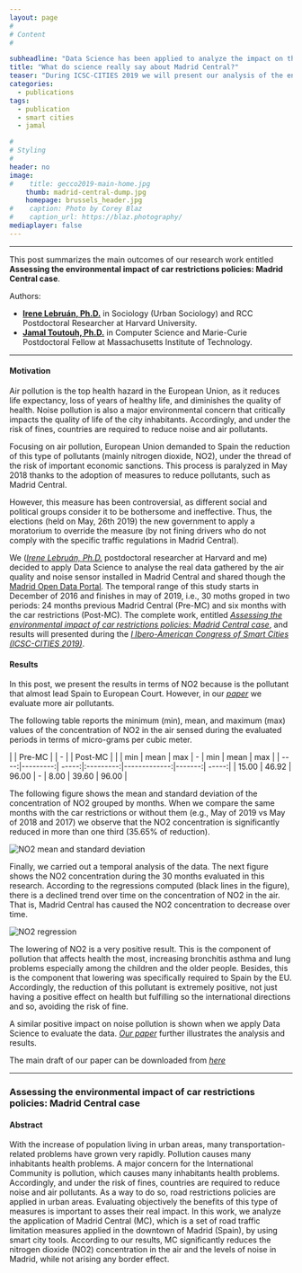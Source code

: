 ```yaml
---
layout: page
#
# Content
#

subheadline: "Data Science has been applied to analyze the impact on the environment of this measure."
title: "What do science really say about Madrid Central?"
teaser: "During ICSC-CITIES 2019 we will present our analysis of the environmental impact (air and noise pollution) of this measure. See here the main outcomes of this work."
categories:
  - publications
tags:
  - publication
  - smart cities
  - jamal

#
# Styling
#
header: no
image: 
#    title: gecco2019-main-home.jpg
    thumb: madrid-central-dump.jpg
    homepage: brussels_header.jpg
#    caption: Photo by Corey Blaz
#    caption_url: https://blaz.photography/
mediaplayer: false
---
```


****

This post summarizes the main outcomes of our research work entitled **Assessing the environmental impact of car restrictions policies: Madrid Central case**. 


Authors:
- [**Irene Lebruán, Ph.D.**](https://www.researchgate.net/profile/Irene_Lebrusan_Murillo) in Sociology (Urban Sociology) and RCC Postdoctoral Researcher at Harvard University.
- [**Jamal Toutouh, Ph.D.**](https://www.jamal.es) in Computer Science and Marie-Curie Postdoctoral Fellow at Massachusetts Institute of Technology.
 

---

#### Motivation

Air pollution is the top health hazard in the European Union, as it reduces life expectancy, loss of years of healthy life, and diminishes the quality of health. 
Noise pollution is also a major environmental concern that critically impacts the quality of life of the city inhabitants. 
Accordingly, and under the risk of fines, countries are required to reduce noise and air pollutants.

Focusing on air pollution, European Union demanded to Spain the reduction of this type of pollutants (mainly nitrogen dioxide, NO2),
under the thread of the risk of important economic sanctions. 
This process is paralyzed in May 2018 thanks to the adoption of measures to reduce pollutants, such as Madrid Central.

However, this measure has been controversial, as different social and political groups consider it to be bothersome and ineffective. Thus, the elections (held on May, 26th 2019) the new government to apply a moratorium to override the measure (by not fining drivers who do not comply with the specific traffic regulations in Madrid Central).

We ([*Irene Lebruán, Ph.D.*](https://www.researchgate.net/profile/Irene_Lebrusan_Murillo) postdoctoral researcher at Harvard and me) decided to apply Data Science to analyse the real data gathered by the air quality and noise sensor installed in Madrid Central and shared though the [Madrid Open Data Portal](https://datos.madrid.es). The temporal range of this study starts in December of 2016 and finishes in may of 2019, i.e., 30 moths groped in two periods: 24 months previous Madrid Central (Pre-MC) and six months with the car restrictions (Post-MC). The complete work, entitled [*Assessing the environmental impact of car restrictions policies: Madrid Central case*](https://jamaltoutouh.github.io/downloads/lebrusan2019.pdf), and results will presented during the [*I Ibero-American Congress of Smart Cities (ICSC-CITIES 2019)*](http://icsc-cities2019.com/EN_index.html).  



#### Results    
In this post, we present the results in terms of NO2 because is the pollutant that almost lead Spain to European Court. However, in our [*paper*](https://jamaltoutouh.github.io/downloads/lebrusan2019.pdf) we evaluate more air pollutants.

The following table reports the minimum (min), mean, and maximum (max) values of the concentration of NO2 in the air sensed during the evaluated periods in terms of micro-grams per cubic meter. 
  
|   | Pre-MC | | - | | Post-MC | | 
| min        | mean           | max  | - | min        | mean           | max  |
| ----:|---------:| -----:|:---------:|-------------:|-------:| -----:|
| 15.00     | 46.92 | 96.00 | - | 8.00 | 39.60 | 96.00 |

The following figure shows the mean and standard deviation of the concentration of NO2 grouped by months. 
When we compare the same months with the car restrictions or without them (e.g., May of 2019 vs May of 2018 and 2017) we observe that the NO2 concentration is significantly reduced in more than one third (35.65% of reduction).   

![NO2 mean and standard deviation](https://jamaltoutouh.github.io/images/blog/air_NO2.png "Mean and standard deviation")  

Finally, we carried out a temporal analysis of the data. The next figure shows the NO2 concentration during the 30 months evaluated in this research. According to the regressions computed (black lines in the figure), there is a declined trend over time on the concentration of NO2 in the air. That is, Madrid Central has caused the NO2 concentration to decrease over time.   

![NO2 regression](https://jamaltoutouh.github.io/images/blog/air_NO2_regression.png "NO2 regression")  

 
The lowering of NO2 is a very positive result. This is the component of pollution that affects health the most, increasing bronchitis asthma and lung problems especially among the children and the older people. Besides, this is the component that lowering was specifically required to Spain by the EU. Accordingly, the reduction of this pollutant is extremely positive, not just having a positive effect on health but fulfilling so the international directions and so, avoiding the risk of fine. 

A similar positive impact on noise pollution is shown when we apply Data Science to evaluate the data. [*Our paper*](https://jamaltoutouh.github.io/downloads/lebrusan2019.pdf) further illustrates the analysis and results. 
  
 

The main draft of our paper can be downloaded from [*here*](https://jamaltoutouh.github.io/downloads/lebrusan2019.pdf)

---

### Assessing the environmental impact of car restrictions policies: Madrid Central case
#### Abstract
With the increase of population living in urban areas, many transportation-related problems have grown very rapidly. Pollution causes many inhabitants health problems. A  major concern for the International Community is pollution, which causes many inhabitants health problems. Accordingly, and under the risk of fines, countries are required to reduce noise and air pollutants. As a way to do so, road restrictions policies are applied in urban areas. Evaluating objectively the benefits of this type of measures is important to asses their real impact. In this work, we analyze the application of Madrid Central (MC), which is a set of road traffic limitation measures applied in the downtown of Madrid (Spain), by using smart city tools. According to our results, MC significantly reduces the nitrogen dioxide (NO2) concentration in the air and the levels of noise in Madrid, while not arising any border effect.




 
